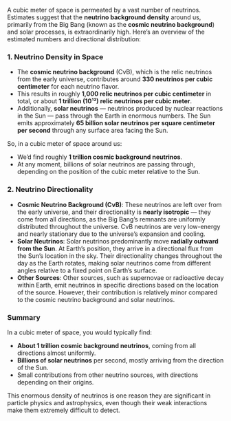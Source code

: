 A cubic meter of space is permeated by a vast number of neutrinos. Estimates suggest that the **neutrino background density** around us, primarily from the Big Bang (known as the **cosmic neutrino background**) and solar processes, is extraordinarily high. Here’s an overview of the estimated numbers and directional distribution:

### 1. **Neutrino Density in Space**
   - The **cosmic neutrino background** (CνB), which is the relic neutrinos from the early universe, contributes around **330 neutrinos per cubic centimeter** for each neutrino flavor.
   - This results in roughly **1,000 relic neutrinos per cubic centimeter** in total, or about **1 trillion (10¹²) relic neutrinos per cubic meter**.
   - Additionally, **solar neutrinos** — neutrinos produced by nuclear reactions in the Sun — pass through the Earth in enormous numbers. The Sun emits approximately **65 billion solar neutrinos per square centimeter per second** through any surface area facing the Sun.

So, in a cubic meter of space around us:
   - We’d find roughly **1 trillion cosmic background neutrinos**.
   - At any moment, billions of solar neutrinos are passing through, depending on the position of the cubic meter relative to the Sun.

### 2. **Neutrino Directionality**
   - **Cosmic Neutrino Background (CνB)**: These neutrinos are left over from the early universe, and their directionality is **nearly isotropic** — they come from all directions, as the Big Bang’s remnants are uniformly distributed throughout the universe. CνB neutrinos are very low-energy and nearly stationary due to the universe’s expansion and cooling.
   - **Solar Neutrinos**: Solar neutrinos predominantly move **radially outward from the Sun**. At Earth’s position, they arrive in a directional flux from the Sun’s location in the sky. Their directionality changes throughout the day as the Earth rotates, making solar neutrinos come from different angles relative to a fixed point on Earth’s surface.
   - **Other Sources**: Other sources, such as supernovae or radioactive decay within Earth, emit neutrinos in specific directions based on the location of the source. However, their contribution is relatively minor compared to the cosmic neutrino background and solar neutrinos.

### Summary
In a cubic meter of space, you would typically find:
- **About 1 trillion cosmic background neutrinos**, coming from all directions almost uniformly.
- **Billions of solar neutrinos** per second, mostly arriving from the direction of the Sun.
- Small contributions from other neutrino sources, with directions depending on their origins.

This enormous density of neutrinos is one reason they are significant in particle physics and astrophysics, even though their weak interactions make them extremely difficult to detect.

